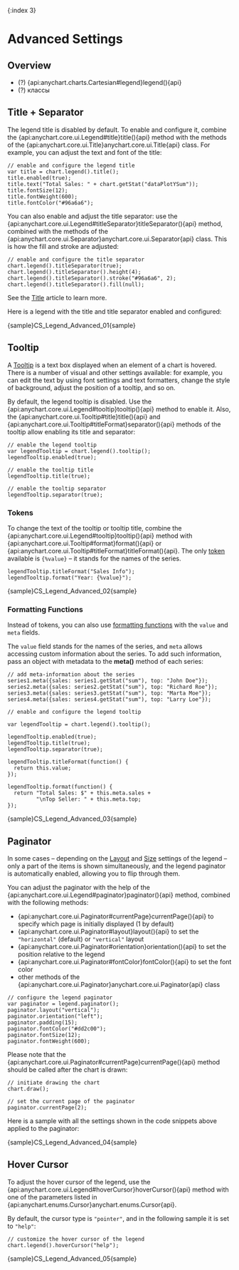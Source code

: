 {:index 3}
# Advanced Settings

## Overview

* (?) {api:anychart.charts.Cartesian#legend}legend(){api}
* (?) классы

## Title + Separator

The legend title is disabled by default. To enable and configure it, combine the {api:anychart.core.ui.Legend#title}title(){api} method with the methods of the {api:anychart.core.ui.Title}anychart.core.ui.Title{api} class. For example, you can adjust the text and font of the title:

```
// enable and configure the legend title
var title = chart.legend().title();
title.enabled(true);
title.text("Total Sales: " + chart.getStat("dataPlotYSum"));
title.fontSize(12);
title.fontWeight(600);
title.fontColor("#96a6a6");
```

You can also enable and adjust the title separator: use the {api:anychart.core.ui.Legend#titleSeparator}titleSeparator(){api} method, combined with the methods of the {api:anychart.core.ui.Separator}anychart.core.ui.Separator{api} class. This is how the fill and stroke are adjusted:

```
// enable and configure the title separator
chart.legend().titleSeparator(true);
chart.legend().titleSeparator().height(4);
chart.legend().titleSeparator().stroke("#96a6a6", 2);
chart.legend().titleSeparator().fill(null);
```

See the [Title](../Title) article to learn more.

Here is a legend with the title and title separator enabled and configured:

{sample}CS\_Legend\_Advanced\_01{sample}

## Tooltip

A [Tooltip](../Tooltip) is a text box displayed when an element of a chart is hovered. There is a number of visual and other settings available: for example, you can edit the text by using font settings and text formatters, change the style of background, adjust the position of a tooltip, and so on.

By default, the legend tooltip is disabled. Use the {api:anychart.core.ui.Legend#tooltip}tooltip(){api} method to enable it. Also, the {api:anychart.core.ui.Tooltip#title}title(){api} and {api:anychart.core.ui.Tooltip#titleFormat}separator(){api} methods of the tooltip allow enabling its title and separator:

```
// enable the legend tooltip
var legendTooltip = chart.legend().tooltip();
legendTooltip.enabled(true);

// enable the tooltip title
legendTooltip.title(true);

// enable the tooltip separator
legendTooltip.separator(true);
```

### Tokens

To change the text of the tooltip or tooltip title, combine the {api:anychart.core.ui.Legend#tooltip}tooltip(){api} method with {api:anychart.core.ui.Tooltip#format}format(){api} or {api:anychart.core.ui.Tooltip#titleFormat}titleFormat(){api}. The only [token](../Text_Formatters#string_tokens) available is `{%value}` – it stands for the names of the series.

```
legendTooltip.titleFormat("Sales Info");
legendTooltip.format("Year: {%value}");
```

{sample}CS\_Legend\_Advanced\_02{sample}

### Formatting Functions

Instead of tokens, you can also use [formatting functions](../Text_Formatters#formatting_functions) with the `value` and `meta` fields.

The `value` field stands for the names of the series, and `meta` allows accessing custom information about the series. To add such information, pass an object with metadata to the **meta()** method of each series:

```
// add meta-information about the series
series1.meta({sales: series1.getStat("sum"), top: "John Doe"});
series2.meta({sales: series2.getStat("sum"), top: "Richard Roe"});
series3.meta({sales: series3.getStat("sum"), top: "Marta Moe"});
series4.meta({sales: series4.getStat("sum"), top: "Larry Loe"});

// enable and configure the legend tooltip

var legendTooltip = chart.legend().tooltip();

legendTooltip.enabled(true);
legendTooltip.title(true);
legendTooltip.separator(true);

legendTooltip.titleFormat(function() {
  return this.value;
});

legendTooltip.format(function() {
  return "Total Sales: $" + this.meta.sales +
         "\nTop Seller: " + this.meta.top;
});
```

{sample}CS\_Legend\_Advanced\_03{sample}

## Paginator

In some cases – depending on the [Layout](Basic_Settings#layout) and [Size](Basic_Settings#size) settings of the legend – only a part of the items is shown simultaneously, and the legend paginator is automatically enabled, allowing you to flip through them.

You can adjust the paginator with the help of the {api:anychart.core.ui.Legend#paginator}paginator(){api} method, combined with the following methods:

* {api:anychart.core.ui.Paginator#currentPage}currentPage(){api} to specify which page is initially displayed (1 by default)
* {api:anychart.core.ui.Paginator#layout}layout(){api} to set the `"horizontal"` (default) or `"vertical"` layout
* {api:anychart.core.ui.Paginator#orientation}orientation(){api} to set the position relative to the legend
* {api:anychart.core.ui.Paginator#fontColor}fontColor(){api} to set the font color
* other methods of the {api:anychart.core.ui.Paginator}anychart.core.ui.Paginator{api} class


```
// configure the legend paginator
var paginator = legend.paginator();
paginator.layout("vertical");
paginator.orientation("left");
paginator.padding(15);
paginator.fontColor("#dd2c00");
paginator.fontSize(12);
paginator.fontWeight(600);
```

Please note that the {api:anychart.core.ui.Paginator#currentPage}currentPage(){api} method should be called after the chart is drawn:

```
// initiate drawing the chart
chart.draw();

// set the current page of the paginator
paginator.currentPage(2);
```

Here is a sample with all the settings shown in the code snippets above applied to the paginator:

{sample}CS\_Legend\_Advanced\_04{sample}

## Hover Cursor

To adjust the hover cursor of the legend, use the {api:anychart.core.ui.Legend#hoverCursor}hoverCursor(){api} method with one of the parameters listed in {api:anychart.enums.Cursor}anychart.enums.Cursor{api}.

By default, the cursor type is `"pointer"`, and in the following sample it is set to `"help"`:

```
// customize the hover cursor of the legend
chart.legend().hoverCursor("help");
```

{sample}CS\_Legend\_Advanced\_05{sample}